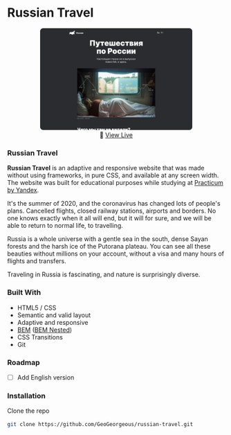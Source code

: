 # Russian Travel

<p align="center" width="100%">
    <a href="https://geogeorgeous.github.io/russian-travel/"><img width="70%" src="./README_COVER.png"></a><br>
       🚀 <a href="https://geogeorgeous.github.io/russian-travel/">View Live</a>
</p>


### Russian Travel
**Russian Travel** is an adaptive and responsive website that was made without using frameworks, in pure CSS, and available at any screen width. The website was built for educational purposes while studying at [Practicum by Yandex](https://praktikum.yandex.ru/).

It's the summer of 2020, and the coronavirus has changed lots of people's plans. Cancelled flights, closed railway stations, airports and borders. No one knows exactly when it all will end, but it will for sure, and we will be able to return to normal life, to travelling.

Russia is a whole universe with a gentle sea in the south, dense Sayan forests and the harsh ice of the Putorana plateau. You can see all these beauties without millions on your account, without a visa and many hours of flights and transfers.

Traveling in Russia is fascinating, and nature is surprisingly diverse.

### Built With

  - HTML5 / CSS
  - Semantic and valid layout
  - Adaptive and responsive
  - [BEM](https://en.bem.info/) ([BEM Nested](https://en.bem.info/methodology/filestructure/#nested))
  - CSS Transitions
  - Git

### Roadmap
- [ ] Add English version

### Installation

Clone the repo
   ```sh
   git clone https://github.com/GeoGeorgeous/russian-travel.git
   ```

